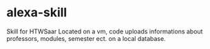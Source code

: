 # alexa-skill

Skill for HTWSaar
Located on a vm, code uploads informations about professors, modules, semester ect. on a local database.
